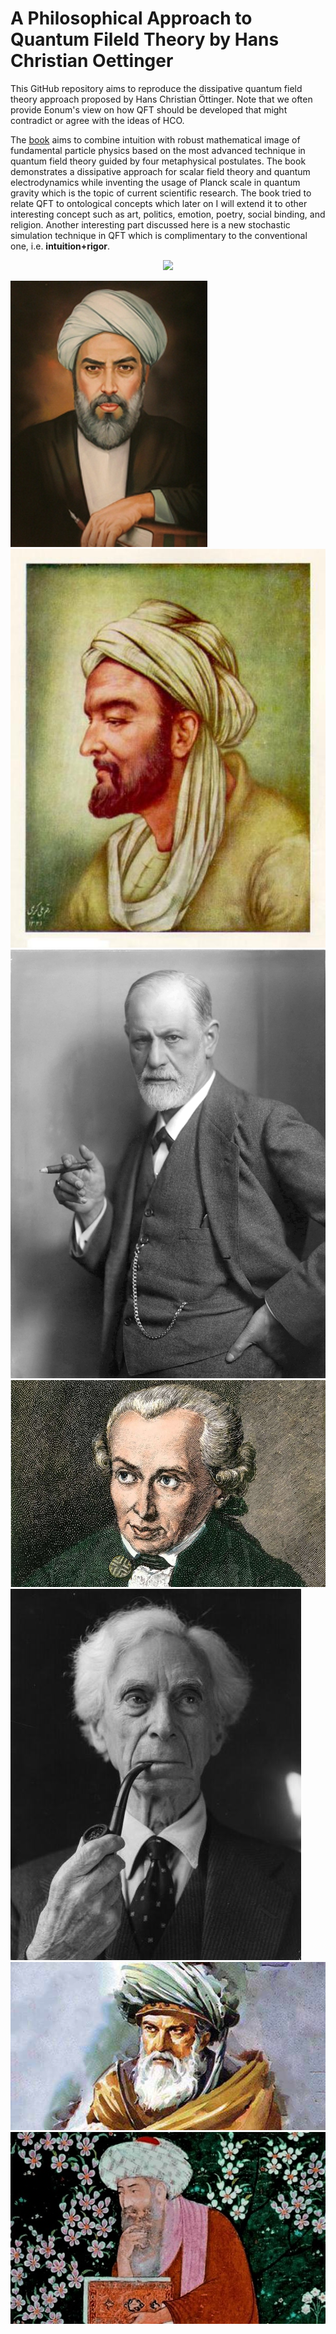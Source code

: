 # A Philosophical Approach to Quantum Fileld Theory by Hans Christian Oettinger
This GitHub repository aims to reproduce the dissipative quantum field theory approach proposed by Hans Christian Öttinger. 
Note that we often provide Eonum's view on how QFT should be developed that might contradict or agree with the ideas of HCO.

The [book](https://polyphys.mat.ethz.ch/publications/books/a-philosophical-approach-to-quantum-field-theory.html) aims
to combine intuition with robust mathematical image of fundamental particle physics based on the most advanced technique
in quantum field theory guided by four metaphysical postulates. The book demonstrates a dissipative approach for scalar 
field theory and quantum electrodynamics while inventing the usage of Planck scale in quantum gravity which is the topic
of current scientific research. The book tried to relate QFT to ontological concepts which later on I will extend it to 
other interesting concept such as art, politics, emotion, poetry, social binding, and religion. Another interesting part discussed
here is a new stochastic simulation technique in QFT which is complimentary to the conventional one, i.e. 
**intuition+rigor**.

<p align="center">
<a href="https://www.amazon.com/Philosophical-Approach-Quantum-Field-Theory/dp/1108415113/ref=sr_1_2?dchild=1&keywords=a+philosophical+approach+to+quantum+field+theory&qid=1618180573&sr=8-2">
<img src="https://polyphys.mat.ethz.ch/publications/books/a-philosophical-approach-to-quantum-field-theory/_jcr_content/rightpar_bottom/contextinfo/fullwidthimage/image.imageformat.lightbox.81988342.jpg" width="75%">
</a>
</p>

![img.png](img.png)![img_1.png](img_1.png)![img_2.png](img_2.png)![img_3.png](img_3.png)![img_4.png](img_4.png)
![img_5.png](img_5.png)![img_6.png](img_6.png)
